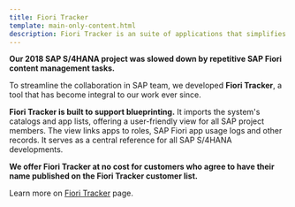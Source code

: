 ```yaml
---
title: Fiori Tracker
template: main-only-content.html
description: Fiori Tracker is an suite of applications that simplifies Fiori launchpad content management and provides insight on application usage. 
---
```

**Our 2018 SAP S/4HANA project was slowed down by repetitive SAP Fiori content management tasks.**

To streamline the collaboration in SAP team, we developed **Fiori Tracker**, a tool that has become integral to our work ever since.

**Fiori Tracker is built to support blueprinting.** It imports the system's catalogs and app lists, offering a user-friendly view for all SAP project members. The view links apps to roles, SAP Fiori app usage logs and other records. It serves as a central reference for all SAP S/4HANA developments.

**We offer Fiori Tracker at no cost for customers who agree to have their name published on the Fiori Tracker customer list.**

Learn more on [Fiori Tracker](https://fioritracker.org/) page.